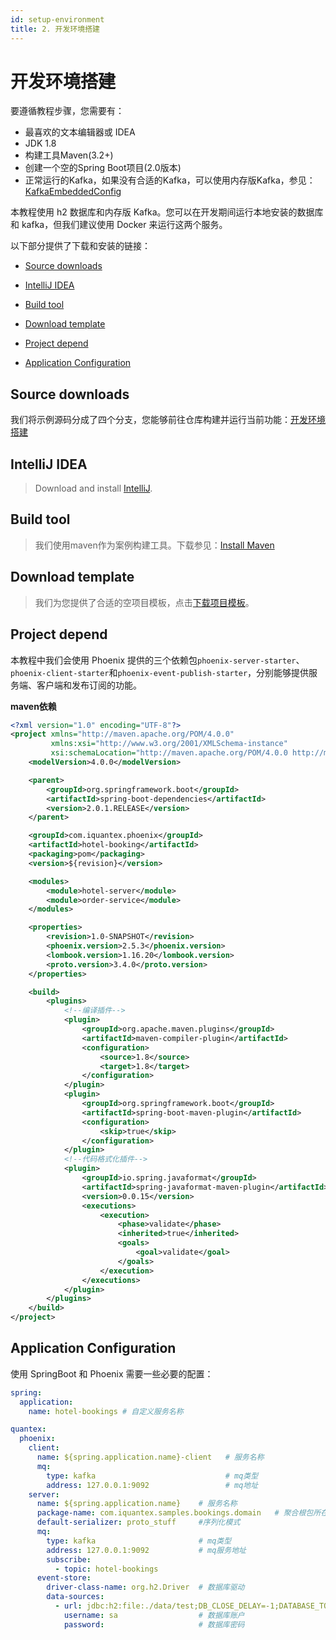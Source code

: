 ```yaml
---
id: setup-environment
title: 2. 开发环境搭建
---
```


# 开发环境搭建

要遵循教程步骤，您需要有：
- 最喜欢的文本编辑器或 IDEA
- JDK 1.8
- 构建工具Maven(3.2+)
- 创建一个空的Spring Boot项目(2.0版本)
- 正常运行的Kafka，如果没有合适的Kafka，可以使用内存版Kafka，参见：[KafkaEmbeddedConfig](https://github.com/PhoenixIQ/phoenix-samples/blob/master/shopping/application/src/main/java/com/iquantex/samples/shopping/config/KafkaEmbeddedConfiguration.java)

本教程使用 h2 数据库和内存版 Kafka。您可以在开发期间运行本地安装的数据库和 kafka，但我们建议使用 Docker 来运行这两个服务。

以下部分提供了下载和安装的链接：
- [Source downloads](./setup-environment#source-downloads)

- [IntelliJ IDEA](./setup-environment#intellij-idea)

- [Build tool](./setup-environment#build-tool)

- [Download template](./setup-environment#download-template)

- [Project depend](./setup-environment#project-depend)

- [Application Configuration](./setup-environment#application-configuration)

## Source downloads

我们将示例源码分成了四个分支，您能够前往仓库构建并运行当前功能：[开发环境搭建](https://github.com/PhoenixIQ/hotel-booking/tree/part-0)

## IntelliJ IDEA

> Download and install [IntelliJ](https://www.jetbrains.com/idea/download/).

## Build tool

> 我们使用maven作为案例构建工具。下载参见：[Install Maven](https://maven.apache.org/install.html)

## Download template

> 我们为您提供了合适的空项目模板，点击[下载项目模板](https://github.com/PhoenixIQ/hotel-booking/raw/main/hotel-booking-template.zip)。

## Project depend
本教程中我们会使用 Phoenix 提供的三个依赖包`phoenix-server-starter`、`phoenix-client-starter`和`phoenix-event-publish-starter`，分别能够提供服务端、客户端和发布订阅的功能。

**maven依赖**
```xml
<?xml version="1.0" encoding="UTF-8"?>
<project xmlns="http://maven.apache.org/POM/4.0.0"
         xmlns:xsi="http://www.w3.org/2001/XMLSchema-instance"
         xsi:schemaLocation="http://maven.apache.org/POM/4.0.0 http://maven.apache.org/xsd/maven-4.0.0.xsd">
    <modelVersion>4.0.0</modelVersion>

    <parent>
        <groupId>org.springframework.boot</groupId>
        <artifactId>spring-boot-dependencies</artifactId>
        <version>2.0.1.RELEASE</version>
    </parent>

    <groupId>com.iquantex.phoenix</groupId>
    <artifactId>hotel-booking</artifactId>
    <packaging>pom</packaging>
    <version>${revision}</version>

    <modules>
        <module>hotel-server</module>
        <module>order-service</module>
    </modules>

    <properties>
        <revision>1.0-SNAPSHOT</revision>
        <phoenix.version>2.5.3</phoenix.version>
        <lombook.version>1.16.20</lombook.version>
        <proto.version>3.4.0</proto.version>
    </properties>

    <build>
        <plugins>
            <!--编译插件-->
            <plugin>
                <groupId>org.apache.maven.plugins</groupId>
                <artifactId>maven-compiler-plugin</artifactId>
                <configuration>
                    <source>1.8</source>
                    <target>1.8</target>
                </configuration>
            </plugin>
            <plugin>
                <groupId>org.springframework.boot</groupId>
                <artifactId>spring-boot-maven-plugin</artifactId>
                <configuration>
                    <skip>true</skip>
                </configuration>
            </plugin>
            <!--代码格式化插件-->
            <plugin>
                <groupId>io.spring.javaformat</groupId>
                <artifactId>spring-javaformat-maven-plugin</artifactId>
                <version>0.0.15</version>
                <executions>
                    <execution>
                        <phase>validate</phase>
                        <inherited>true</inherited>
                        <goals>
                            <goal>validate</goal>
                        </goals>
                    </execution>
                </executions>
            </plugin>
        </plugins>
    </build>
</project>
```
## Application Configuration
使用 SpringBoot 和 Phoenix 需要一些必要的配置：
```yaml
spring:
  application:
    name: hotel-bookings # 自定义服务名称

quantex:
  phoenix:
    client:
      name: ${spring.application.name}-client   # 服务名称
      mq:
        type: kafka                             # mq类型
        address: 127.0.0.1:9092                 # mq地址
    server:
      name: ${spring.application.name}    # 服务名称
      package-name: com.iquantex.samples.bookings.domain   # 聚合根包所在路径
      default-serializer: proto_stuff     #序列化模式
      mq:
        type: kafka                       # mq类型
        address: 127.0.0.1:9092           # mq服务地址
        subscribe:
          - topic: hotel-bookings
      event-store:
        driver-class-name: org.h2.Driver  # 数据库驱动
        data-sources:
          - url: jdbc:h2:file:./data/test;DB_CLOSE_DELAY=-1;DATABASE_TO_UPPER=FALSE;INIT=CREATE SCHEMA IF NOT EXISTS PUBLIC # 数据库链接url
            username: sa                  # 数据库账户
            password:                     # 数据库密码
```
